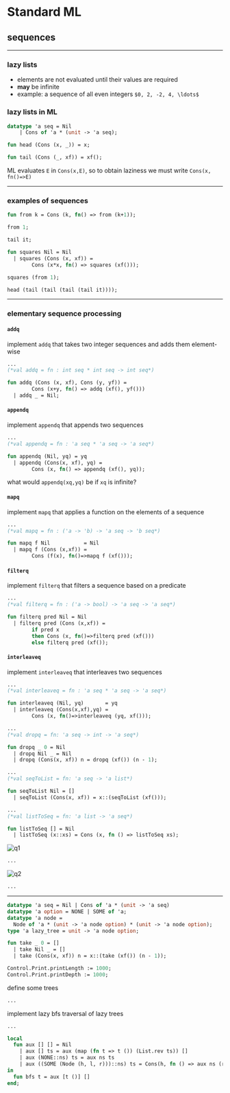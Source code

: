 # Standard ML

## sequences

---

### lazy lists

* elements are not evaluated until their values are required
* **may** be infinite
* example: a sequence of all even integers `$0, 2, -2, 4, \ldots$`

<!--vert-->

### lazy lists in ML

```sml
datatype 'a seq = Nil
    | Cons of 'a * (unit -> 'a seq);

fun head (Cons (x, _)) = x;

fun tail (Cons (_, xf)) = xf();
```
<!-- .element: data-thebe-executable-sml data-language="text/x-ocaml" -->

ML evaluates `E` in `Cons(x,E)`, so to obtain laziness we must write `Cons(x, fn()=>E)`

---

### examples of sequences

```sml
fun from k = Cons (k, fn() => from (k+1));

from 1;
```
<!-- .element: data-thebe-executable-sml data-language="text/x-ocaml" -->

```sml
tail it;
```
<!-- .element: data-thebe-executable-sml data-language="text/x-ocaml" -->

<!--vert-->

```sml
fun squares Nil = Nil
  | squares (Cons (x, xf)) =
        Cons (x*x, fn() => squares (xf()));
```
<!-- .element: data-thebe-executable-sml data-language="text/x-ocaml" -->

```sml
squares (from 1);
```
<!-- .element: data-thebe-executable-sml data-language="text/x-ocaml" -->

```sml
head (tail (tail (tail (tail it))));
```
<!-- .element: data-thebe-executable-sml data-language="text/x-ocaml" -->

---

### elementary sequence processing

<!--vert-->

#### `addq`

implement `addq` that takes two integer sequences and adds them element-wise

```sml
...
(*val addq = fn : int seq * int seq -> int seq*)
```
<!-- .element: data-thebe-executable-sml data-language="text/x-ocaml" -->

<!--vert-->

```sml
fun addq (Cons (x, xf), Cons (y, yf)) =
        Cons (x+y, fn() => addq (xf(), yf()))
  | addq _ = Nil;
```
<!-- .element: data-thebe-executable-sml data-language="text/x-ocaml" -->

<!--vert-->

#### `appendq`

implement `appendq` that appends two sequences

```sml
...
(*val appendq = fn : 'a seq * 'a seq -> 'a seq*)
```
<!-- .element: data-thebe-executable-sml data-language="text/x-ocaml" -->

<!--vert-->

```sml
fun appendq (Nil, yq) = yq
  | appendq (Cons(x, xf), yq) =
        Cons (x, fn() => appendq (xf(), yq));
```
<!-- .element: data-thebe-executable-sml data-language="text/x-ocaml" -->

what would `appendq(xq,yq)` be if `xq` is infinite?

<!--vert-->

#### `mapq`

implement `mapq` that applies a function on the elements of a sequence

```sml
...
(*val mapq = fn : ('a -> 'b) -> 'a seq -> 'b seq*)
```
<!-- .element: data-thebe-executable-sml data-language="text/x-ocaml" -->

<!--vert-->

```sml
fun mapq f Nil           = Nil
  | mapq f (Cons (x,xf)) =
        Cons (f(x), fn()=>mapq f (xf()));
```
<!-- .element: data-thebe-executable-sml data-language="text/x-ocaml" -->

<!--vert-->

#### `filterq`

implement `filterq` that filters a sequence based on a predicate

```sml
...
(*val filterq = fn : ('a -> bool) -> 'a seq -> 'a seq*)
```
<!-- .element: data-thebe-executable-sml data-language="text/x-ocaml" -->

<!--vert-->

```sml
fun filterq pred Nil = Nil
  | filterq pred (Cons (x,xf)) =
        if pred x
        then Cons (x, fn()=>filterq pred (xf()))
        else filterq pred (xf());
```
<!-- .element: data-thebe-executable-sml data-language="text/x-ocaml" -->

<!--vert-->

#### `interleaveq`

implement `interleaveq` that interleaves two sequences

```sml
...
(*val interleaveq = fn : 'a seq * 'a seq -> 'a seq*)
```
<!-- .element: data-thebe-executable-sml data-language="text/x-ocaml" -->

<!--vert-->

```sml
fun interleaveq (Nil, yq)       = yq
  | interleaveq (Cons(x,xf),yq) =
        Cons (x, fn()=>interleaveq (yq, xf()));
```
<!-- .element: data-thebe-executable-sml data-language="text/x-ocaml" -->

<!--vert-->

```sml
...
(*val dropq = fn: 'a seq -> int -> 'a seq*)
```
<!-- .element: data-thebe-executable-sml data-language="text/x-ocaml" -->

<!--vert-->

```sml
fun dropq _ 0 = Nil
  | dropq Nil _ = Nil
  | dropq (Cons(x, xf)) n = dropq (xf()) (n - 1);
```
<!-- .element: data-thebe-executable-sml data-language="text/x-ocaml" -->

<!--vert-->

```sml
...
(*val seqToList = fn: 'a seq -> 'a list*)
```
<!-- .element: data-thebe-executable-sml data-language="text/x-ocaml" -->

<!--vert-->

```sml
fun seqToList Nil = []
  | seqToList (Cons(x, xf)) = x::(seqToList (xf()));
```
<!-- .element: data-thebe-executable-sml data-language="text/x-ocaml" -->

<!--vert-->

```sml
...
(*val listToSeq = fn: 'a list -> 'a seq*)
```
<!-- .element: data-thebe-executable-sml data-language="text/x-ocaml" -->

<!--vert-->

```sml
fun listToSeq [] = Nil
  | listToSeq (x::xs) = Cons (x, fn () => listToSeq xs);
```
<!-- .element: data-thebe-executable-sml data-language="text/x-ocaml" -->

<!--vert-->

![q1](../material/Tutorials/imgs/q1.png)

<!--vert-->

```sml
...
```
<!-- .element: data-thebe-executable-sml data-language="text/x-ocaml" -->

<!--vert-->

![q2](../material/Tutorials/imgs/q2.png)

<!--vert-->

```sml
...
```
<!-- .element: data-thebe-executable-sml data-language="text/x-ocaml" -->

---

```sml
datatype 'a seq = Nil | Cons of 'a * (unit -> 'a seq)
datatype 'a option = NONE | SOME of 'a;
datatype 'a node =
  Node of 'a * (unit -> 'a node option) * (unit -> 'a node option);
type 'a lazy_tree = unit -> 'a node option;
```
<!-- .element: data-thebe-executable-sml data-language="text/x-ocaml" -->

<!--vert-->

```sml
fun take _ 0 = []
  | take Nil _ = []
  | take (Cons(x, xf)) n = x::(take (xf()) (n - 1));

Control.Print.printLength := 1000;
Control.Print.printDepth := 1000;
```
<!-- .element: data-thebe-executable-sml data-language="text/x-ocaml" -->

<!--vert-->

define some trees

```sml
...
```
<!-- .element: data-thebe-executable-sml data-language="text/x-ocaml" -->

<!--vert-->

implement lazy bfs traversal of lazy trees

```sml
...
```
<!-- .element: data-thebe-executable-sml data-language="text/x-ocaml" -->


<!--vert-->

```sml
local
  fun aux [] [] = Nil
    | aux [] ts = aux (map (fn t => t ()) (List.rev ts)) []
    | aux (NONE::ns) ts = aux ns ts
    | aux ((SOME (Node (h, l, r)))::ns) ts = Cons(h, fn () => aux ns (r::l::ts))
in
  fun bfs t = aux [t ()] []
end;
```
<!-- .element: data-thebe-executable-sml data-language="text/x-ocaml" -->
